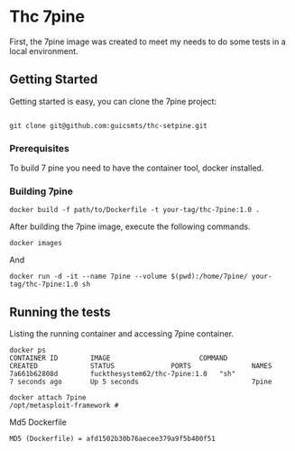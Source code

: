 # Thc 7pine

First, the 7pine image was created to meet my needs to do some tests in a local environment.

## Getting Started

Getting started is easy, you can clone the 7pine project:


```

git clone git@github.com:guicsmts/thc-setpine.git
```

### Prerequisites

To build 7 pine you need to have the container tool, docker installed.

### Building 7pine

```
docker build -f path/to/Dockerfile -t your-tag/thc-7pine:1.0 .
```

After building the 7pine image, execute the following commands.

```
docker images
```

And 

```
docker run -d -it --name 7pine --volume $(pwd):/home/7pine/ your-tag/thc-7pine:1.0 sh
```

## Running the tests

Listing the running container and accessing 7pine container.

```
docker ps
CONTAINER ID        IMAGE                      COMMAND             CREATED             STATUS              PORTS               NAMES
7a661b62808d        fuckthesystem62/thc-7pine:1.0   "sh"                7 seconds ago       Up 5 seconds                            7pine
```

```
docker attach 7pine
/opt/metasploit-framework #
```
Md5 Dockerfile

```
MD5 (Dockerfile) = afd1502b30b76aecee379a9f5b400f51
```